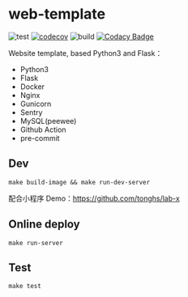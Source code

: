 # web-template

![test](https://github.com/tonghs/web-template/workflows/test/badge.svg)
[![codecov](https://codecov.io/gh/tonghs/web-template/branch/main/graph/badge.svg?token=TTTHQMSIII)](https://codecov.io/gh/tonghs/web-template)
![build](https://github.com/tonghs/web-template/workflows/build/badge.svg)
[![Codacy Badge](https://app.codacy.com/project/badge/Grade/763634f8270a4ceba96543bddd223592)](https://www.codacy.com/gh/tonghs/web-template/dashboard?utm_source=github.com&amp;utm_medium=referral&amp;utm_content=tonghs/web-template&amp;utm_campaign=Badge_Grade)

Website template, based Python3 and Flask：
- Python3
- Flask
- Docker
- Nginx
- Gunicorn
- Sentry
- MySQL(peewee)
- Github Action
- pre-commit

## Dev
```shell
make build-image && make run-dev-server
```
配合小程序 Demo：https://github.com/tonghs/lab-x


## Online deploy
```shell
make run-server
```

## Test
```shell
make test
```
